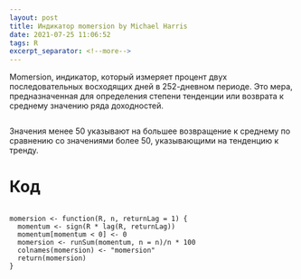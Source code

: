 ```yaml
---
layout: post
title: Индикатор momersion by Michael Harris
date: 2021-07-25 11:06:52
tags: R
excerpt_separator: <!--more-->
---
```


Momersion, индикатор, который измеряет процент двух последовательных восходящих
дней в 252-дневном периоде. Это мера, предназначенная для определения степени тенденции
или возврата к среднему значению ряда доходностей.
<!--more-->

<img src="https://raw.githubusercontent.com/Ragve-hub/scribble/gh-pages/images/momersion.png" alt="">

Значения менее 50 указывают на большее возвращение к среднему по сравнению
со значениями более 50, указывающими на тенденцию к тренду.


# Код

```

momersion <- function(R, n, returnLag = 1) {
  momentum <- sign(R * lag(R, returnLag))
  momentum[momentum < 0] <- 0
  momersion <- runSum(momentum, n = n)/n * 100
  colnames(momersion) <- "momersion"
  return(momersion)
}

```

